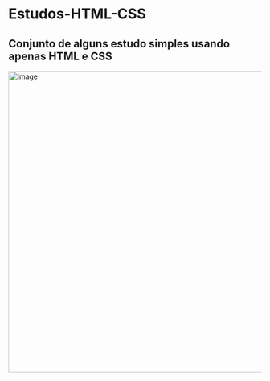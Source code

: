 # Estudos-HTML-CSS
<h2>Conjunto de alguns estudo simples usando apenas HTML e CSS</h2>
<div style="justify-content: center; align-items">
  <img width="600" height="600" alt="image" src="https://github.com/user-attachments/assets/b0cc0062-0b71-452e-92e1-0bcc472ed831" />
</div>
